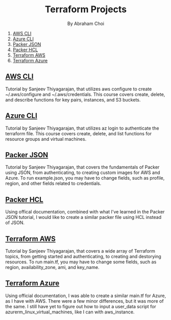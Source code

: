<h1 align="center">
Terraform Projects
</h1>
<p align="center">By Abraham Choi</p>

1. [AWS CLI](#aws-cli)
2. [Azure CLI](#azure-cli)
3. [Packer JSON](#packer-json)
4. [Packer HCL](#packer-hcl)
5. [Terraform AWS](#terraform-aws)
6. [Terraform Azure](#terraform-azure)

## [AWS CLI](https://github.com/abechoi/Terraform/tree/main/aws-cli)

Tutorial by Sanjeev Thiyagarajan, that utilizes aws configure to create ~/.aws/configure and ~/.aws/credentials. This course covers create, delete, and describe functions for key pairs, instances, and S3 buckets.

## [Azure CLI](https://github.com/abechoi/Terraform/tree/main/azure-cli)

Tutorial by Sanjeev Thiyagarajan, that utilizes az login to authenticate the terraform file. This course covers create, delete, and list functions for resource groups and virtual machines.

## [Packer JSON](https://github.com/abechoi/Terraform/tree/main/packer-json)

Tutorial by Sanjeev Thiyagarajan, that covers the fundamentals of Packer using JSON, from authenticating, to creating custom images for AWS and Azure. To run example.json, you may have to change fields, such as profile, region, and other fields related to credentials.

## [Packer HCL](https://github.com/abechoi/Terraform/tree/main/packer-hcl)

Using offical documentation, combined with what I've learned in the Packer JSON tutorial, I would like to create a similar packer file using HCL instead of JSON.

## [Terraform AWS](https://github.com/abechoi/Terraform/tree/main/terraform-aws)

Tutorial by Sanjeev Thiyagarajan, that covers a wide array of Terraform topics, from getting started and authenticating, to creating and destorying resources. To run main.tf, you may have to change some fields, such as region, availability_zone, ami, and key_name.

## [Terraform Azure](https://github.com/abechoi/Terraform/tree/main/terraform-azure)

Using official documentation, I was able to create a similar main.tf for Azure, as I have with AWS. There were a few minor differences, but it was more of the same. I still have yet to figure out how to input a user_data script for azurerm_linux_virtual_machines, like I can with aws_instance.
